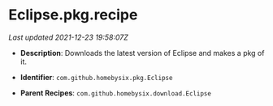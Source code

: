 # Eclipse.pkg.recipe

_Last updated 2021-12-23 19:58:07Z_

- **Description**: Downloads the latest version of Eclipse and makes a pkg of it.

- **Identifier**: `com.github.homebysix.pkg.Eclipse`

- **Parent Recipes**: `com.github.homebysix.download.Eclipse`